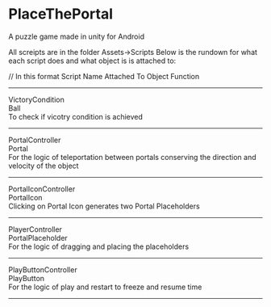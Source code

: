 # PlaceThePortal
 A puzzle game made in unity for Android

All screipts are in the folder Assets->Scripts
Below is the rundown for what each script does and what object is is attached to:

// In this format
Script Name
Attached To Object
Function

**********************************************************************
VictoryCondition            
Ball                      
To check if vicotry condition is achieved
**********************************************************************
PortalController            
Portal                    
For the logic of teleportation between portals conserving the direction and velocity of the object
**********************************************************************
PortalIconController        
PortalIcon                
Clicking on Portal Icon generates two Portal Placeholders
**********************************************************************
PlayerController            
PortalPlaceholder         
For the logic of dragging and placing the placeholders
**********************************************************************
PlayButtonController        
PlayButton                
For the logic of play and restart to freeze and resume time
**********************************************************************
